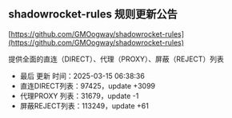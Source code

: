 ## shadowrocket-rules 规则更新公告

[https://github.com/GMOogway/shadowrocket-rules](https://github.com/GMOogway/shadowrocket-rules)

提供全面的直连（DIRECT）、代理（PROXY）、屏蔽（REJECT）列表
- 最后 更新 时间：2025-03-15 06:38:36
- 直连DIRECT列表：97425，update +3099
- 代理PROXY 列表：31679，update -1
- 屏蔽REJECT列表：113249，update +61
